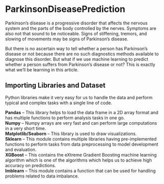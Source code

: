 # ParkinsonDiseasePrediction

Parkinson’s disease is a progressive disorder that affects the nervous system and the parts of the body controlled by the nerves. Symptoms are also not that sound to be noticeable. Signs of stiffening, tremors, and slowing of movements may be signs of Parkinson’s disease.

But there is no ascertain way to tell whether a person has Parkinson’s disease or not because there are no such diagnostics methods available to diagnose this disorder. But what if we use machine learning to predict whether a person suffers from Parkinson’s disease or not? This is exactly what we’ll be learning in this article.

## Importing Libraries and Dataset
Python libraries make it very easy for us to handle the data and perform typical and complex tasks with a single line of code.

**Pandas** – This library helps to load the data frame in a 2D array format and has multiple functions to perform analysis tasks in one go. </br>
**Numpy** – Numpy arrays are very fast and can perform large computations in a very short time.</br>
**Matplotlib/Seaborn** – This library is used to draw visualizations.</br>
**Sklearn** – This module contains multiple libraries having pre-implemented functions to perform tasks from data preprocessing to model development and evaluation.</br>
**XGBoost** – This contains the eXtreme Gradient Boosting machine learning algorithm which is one of the algorithms which helps us to achieve high accuracy on predictions.</br>
**Imblearn** – This module contains a function that can be used for handling problems related to data imbalance.
